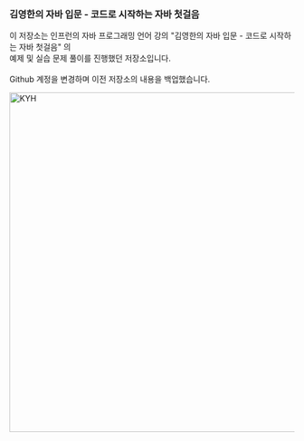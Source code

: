 ### 김영한의 자바 입문 - 코드로 시작하는 자바 첫걸음

이 저장소는 인프런의 자바 프로그래밍 언어 강의 "김영한의 자바 입문 - 코드로 시작하는 자바 첫걸음" 의<br>
예제 및 실습 문제 풀이를 진행했던 저장소입니다.
<br><br>
Github 계정을 변경하며 이전 저장소의 내용을 백업했습니다.

<img src="https://cdn.inflearn.com/public/files/courses/332505/builder/01j91c4yndcna3gy1429ce027t" alt="KYH" width="600px">
